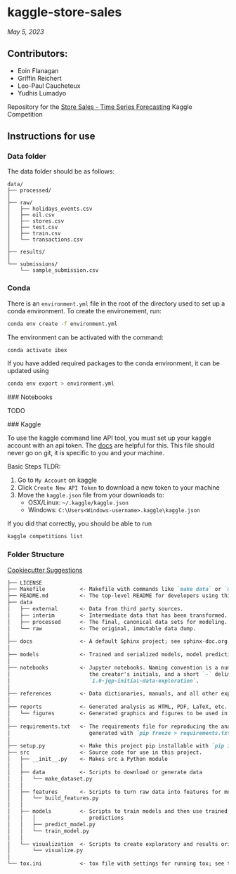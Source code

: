 # kaggle-store-sales

*May 5, 2023*

## Contributors:
- Eoin Flanagan
- Griffin Reichert
- Leo-Paul Caucheteux
- Yudhis Lumadyo


Repository for the [Store Sales - Time Series Forecasting](https://www.kaggle.com/competitions/store-sales-time-series-forecasting) Kaggle Competition


## Instructions for use



### Data folder

The data folder should be as follows:
```unix
data/
├── processed/
│
├── raw/
│   ├── holidays_events.csv
│   ├── oil.csv
│   ├── stores.csv
│   ├── test.csv
│   ├── train.csv
│   └── transactions.csv
│
├── results/
│
└── submissions/
    └── sample_submission.csv
```

### Conda

There is an `environment.yml` file in the root of the directory used to set up a conda environment. To create the environement, run:
```bash
conda env create -f environment.yml
```

The environment can be activated with the command:
```bash
conda activate ibex
```

If you have added required packages to the conda environment, it can be updated using
```bash
conda env export > environment.yml
```

### Notebooks

TODO

### Kaggle

To use the kaggle command line API tool, you must set up your kaggle account with an api token. The [docs](https://www.kaggle.com/docs/api) are helpful for this. This file should never go on git, it is specific to you and your machine.

Basic Steps TLDR:
1. Go to `My Account` on kaggle
2. Click `Create New API Token` to download a new token to your machine
3. Move the `kaggle.json` file from your downloads to:
    - OSX/Linux: `~/.kaggle/kaggle.json`
    - Windows: `C:\Users<Windows-username>.kaggle\kaggle.json`

If you did that correctly, you should be able to run
```bash
kaggle competitions list
```

### Folder Structure

[Cookiecutter Suggestions](https://drivendata.github.io/cookiecutter-data-science/)
```markdown
├── LICENSE
├── Makefile           <- Makefile with commands like `make data` or `make train`
├── README.md          <- The top-level README for developers using this project.
├── data
│   ├── external       <- Data from third party sources.
│   ├── interim        <- Intermediate data that has been transformed.
│   ├── processed      <- The final, canonical data sets for modeling.
│   └── raw            <- The original, immutable data dump.
│
├── docs               <- A default Sphinx project; see sphinx-doc.org for details
│
├── models             <- Trained and serialized models, model predictions, or model summaries
│
├── notebooks          <- Jupyter notebooks. Naming convention is a number (for ordering),
│                         the creator's initials, and a short `-` delimited description, e.g.
│                         `1.0-jqp-initial-data-exploration`.
│
├── references         <- Data dictionaries, manuals, and all other explanatory materials.
│
├── reports            <- Generated analysis as HTML, PDF, LaTeX, etc.
│   └── figures        <- Generated graphics and figures to be used in reporting
│
├── requirements.txt   <- The requirements file for reproducing the analysis environment, e.g.
│                         generated with `pip freeze > requirements.txt`
│
├── setup.py           <- Make this project pip installable with `pip install -e`
├── src                <- Source code for use in this project.
│   ├── __init__.py    <- Makes src a Python module
│   │
│   ├── data           <- Scripts to download or generate data
│   │   └── make_dataset.py
│   │
│   ├── features       <- Scripts to turn raw data into features for modeling
│   │   └── build_features.py
│   │
│   ├── models         <- Scripts to train models and then use trained models to make
│   │   │                 predictions
│   │   ├── predict_model.py
│   │   └── train_model.py
│   │
│   └── visualization  <- Scripts to create exploratory and results oriented visualizations
│       └── visualize.py
│
└── tox.ini            <- tox file with settings for running tox; see tox.readthedocs.io
```